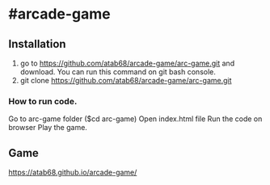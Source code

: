#arcade-game
===============================

 ## Installation 
 1. go to https://github.com/atab68/arcade-game/arc-game.git and download. 
 You can run this command on git bash console.
 2. git clone https://github.com/atab68/arcade-game/arc-game.git
 
 ### How to run code.
 Go to arc-game folder ($cd arc-game)
 Open index.html file 
 Run the code on browser
 Play the game.
 
 ## Game
 https://atab68.github.io/arcade-game/
 
